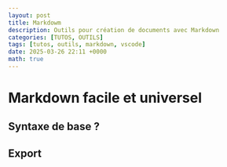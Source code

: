 ```yaml
---
layout: post
title: Markdowm
description: Outils pour création de documents avec Markdown
categories: [TUTOS, OUTILS]
tags: [tutos, outils, markdown, vscode]
date: 2025-03-26 22:11 +0000
math: true
---
```


# Markdown facile et universel

## Syntaxe de base ?

## Export 
